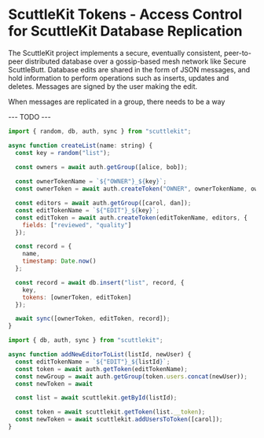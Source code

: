 # ScuttleKit Tokens - Access Control for ScuttleKit Database Replication

The ScuttleKit project implements a secure, eventually consistent, peer-to-peer distributed database over a gossip-based mesh network like Secure ScuttleButt. Database edits are shared in the form of JSON messages, and hold information to perform operations such as inserts, updates and deletes. Messages are signed by the user making the edit.

When messages are replicated in a group, there needs to be a way

--- TODO ---

```js
import { random, db, auth, sync } from "scuttlekit";

async function createList(name: string) {
  const key = random("list");

  const owners = await auth.getGroup([alice, bob]);
  
  const ownerTokenName = `${"OWNER"}_${key}`;
  const ownerToken = await auth.createToken("OWNER", ownerTokenName, owners);

  const editors = await auth.getGroup([carol, dan]);
  const editTokenName = `${"EDIT"}_${key}`;
  const editToken = await auth.createToken(editTokenName, editors, {
    fields: ["reviewed", "quality"]
  });

  const record = {
    name,
    timestamp: Date.now()
  };

  const record = await db.insert("list", record, {
    key,
    tokens: [ownerToken, editToken]
  });

  await sync([ownerToken, editToken, record]);
}
```

```js
import { db, auth, sync } from "scuttlekit";

async function addNewEditorToList(listId, newUser) {
  const editTokenName = `${"EDIT"}_${listId}`;
  const token = await auth.getToken(editTokenName);
  const newGroup = await auth.getGroup(token.users.concat(newUser));
  const newToken = await 

  const list = await scuttlekit.getById(listId);

  const token = await scuttlekit.getToken(list.__token);
  const newToken = await scuttlekit.addUsersToToken([carol]);
}
```
